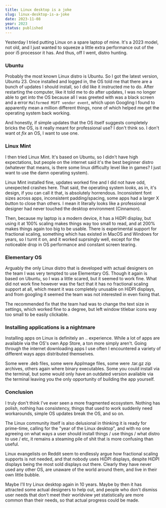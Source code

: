 ```yaml
---
title: Linux desktop is a joke
slug: linux-desktop-is-a-joke
date: 2023-11-08
year: 2023
status: published
---
```


Yesterday I tried putting Linux on a spare laptop of mine. It's a 2023 model, not old, and I just wanted to squeeze a little extra performance out of the poor i5 processor it has. And thus, off I went, distro hunting. 

### Ubuntu

Probably the most known Linux distro is Ubuntu. So I got the latest version, Ubuntu 23. Once installed and logged in, the OS told me that there are a bunch of updates I should install, so I did like it instructed me to do. After restarting the computer, like it told me to do after updates, I was no longer able to get into the OS because all I was greeted with was a black screen and a error `Malformed MSFT vendor event`, which upon Googling I found to apparently mean a million different things, none of which helped me get the operating system back working.

And honestly, if simple updates that the OS itself suggests completely bricks the OS, is it really meant for professional use? I don't think so. I don't want ot _fix_ an OS, I want to use one.

### Linux Mint

I then tried Linux Mint. It's based on Ubuntu, so I didn't have high expectations, but people on the internet said it's the best beginner distro (whatever that means, is there some linux difficulty level like in games? I just want to use the damn operating system). 

Linux Mint installed fine, updates worked fine and I did not have odd, unexpected crashes here. That said, the operating system _looks_, as in, it's design, if you can call it that, is absolutely horrendous. Inconsistent font sizes across apps, inconsistent padding/spacing, some apps had a larger X button to close than others. I mean it literally looks like a professional designer had never touched the desktop environment (Cinnamon). 

Then, because my laptop is a modern device, it has a HiDPI display, but using it at 100% scaling makes things way too small to read, and at 200% makes things again too big to be usable. There is experimental support for fractional scaling, something which has existed in MacOS and Windows for years, so I turnt it on, and it worked suprsingly well, except for the noticeable drop in OS performance and constant screen tearing. 

### Elementary OS

Arguably the only Linux distro that is developed with actual designers on the team I was very tempted to use Elementary OS. Though it again is based on Ubuntu, so I was a little scared, but it seemed to work fine. What did not work fine however was the fact that it has no fractional scaling support at all, which meant it was completely unusable on HiDPI displays, and from googling it seemed the team was not interested in even fixing that. 

The recommended fix that the team had was to change the text size in settings, which worked fine to a degree, but left window titlebar icons way too small to be easily clickable. 

### Installing applications is a nightmare

Installing apps on Linux is definitely an .. experience. While a lot of apps are available via the OS's own App Store, a ton more simply aren't. Going through the internet downloading apps I use often I encountered a variety of different ways apps distributed themselves. 

Some were .deb files, some were AppImage files, some were .tar.gz zip archives, others again where binary executables. Some you could install via the terminal, but some would only have an outdated version available via the terminal leaving you the only opportunity of building the app yourself. 

### Conclusion

I truly don't think I've ever seen a more fragmented ecosystem. Nothing has polish, nothing has consistency, things that used to work suddenly need workarounds, simple OS updates break the OS, and so on. 

The Linux community itself is also delusional in thinking it is ready for prime-time, calling for the "year of the Linux desktop", and with no one agreeing on what ways a user should install things / use things / what distro to use / etc, it remains a steaming pile of shit that is more confusing than useful.

Linux evangelists on Reddit seem to endlessly argue how fractional scaling supports is not needed, and that nobody uses HiDPI displays, despite HiDPI displays being the most sold displays out there. Clearly they have never used any other OS, are unaware of the world around them, and live in their own little bubble. 

Maybe I'll try Linux desktop again in 10 years. Maybe by then it has attracted some actual designers to help out, and people who don't dismiss user needs that don't meet their worldview yet statistically are more common than their needs, so that actual progress could be made.